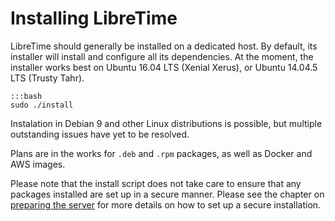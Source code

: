 # Installing LibreTime

LibreTime should generally be installed on a dedicated host. By default, its installer will install and configure all its dependencies. At the moment, the installer works best on Ubuntu 16.04 LTS (Xenial Xerus), or Ubuntu 14.04.5 LTS (Trusty Tahr).

    :::bash
    sudo ./install

Instalation in Debian 9 and other Linux distributions is possible, but multiple outstanding issues have yet to be resolved.

Plans are in the works for `.deb` and `.rpm` packages, as well as Docker and AWS images.

Please note that the install script does not take care to ensure that any
packages installed are set up in a secure manner. Please see the chapter on
[preparing the server](manual/preparing-the-server/) for more details on
how to set up a secure installation.
